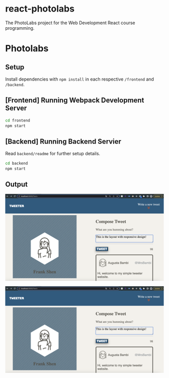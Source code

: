 # react-photolabs
The PhotoLabs project for the Web Development React course programming.

# Photolabs

## Setup

Install dependencies with `npm install` in each respective `/frontend` and `/backend`.

## [Frontend] Running Webpack Development Server

```sh
cd frontend
npm start
```

## [Backend] Running Backend Servier

Read `backend/readme` for further setup details.

```sh
cd backend
npm start
```

## Output
!["Screenshot of PhotoLabs Home Page"](https://github.com/Xcesion/tweeter_newtemp/blob/master/docs/responsive-design.png?raw=true)

!["Screenshot of PhotoLabs Photos Details"](https://github.com/Xcesion/tweeter_newtemp/blob/master/docs/responsive-design.png?raw=true)
